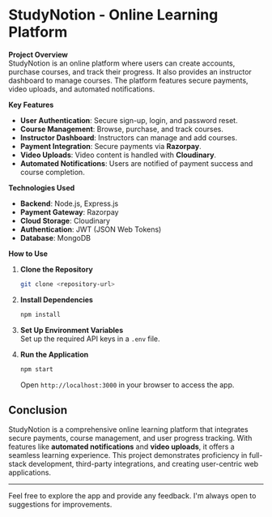 # StudyNotion - Online Learning Platform

**Project Overview**  
StudyNotion is an online platform where users can create accounts, purchase courses, and track their progress. It also provides an instructor dashboard to manage courses. The platform features secure payments, video uploads, and automated notifications.

**Key Features**  
- **User Authentication**: Secure sign-up, login, and password reset.
- **Course Management**: Browse, purchase, and track courses.
- **Instructor Dashboard**: Instructors can manage and add courses.
- **Payment Integration**: Secure payments via **Razorpay**.
- **Video Uploads**: Video content is handled with **Cloudinary**.
- **Automated Notifications**: Users are notified of payment success and course completion.

**Technologies Used**  
- **Backend**: Node.js, Express.js
- **Payment Gateway**: Razorpay
- **Cloud Storage**: Cloudinary
- **Authentication**: JWT (JSON Web Tokens)
- **Database**: MongoDB

**How to Use**  
1. **Clone the Repository**  
   ```bash
   git clone <repository-url>
   ```

2. **Install Dependencies**  
   ```bash
   npm install
   ```

3. **Set Up Environment Variables**  
   Set up the required API keys in a `.env` file.

4. **Run the Application**  
   ```bash
   npm start
   ```
   Open `http://localhost:3000` in your browser to access the app.

## Conclusion  
StudyNotion is a comprehensive online learning platform that integrates secure payments, course management, and user progress tracking. With features like **automated notifications** and **video uploads**, it offers a seamless learning experience. This project demonstrates proficiency in full-stack development, third-party integrations, and creating user-centric web applications. 

---

Feel free to explore the app and provide any feedback. I'm always open to suggestions for improvements.
